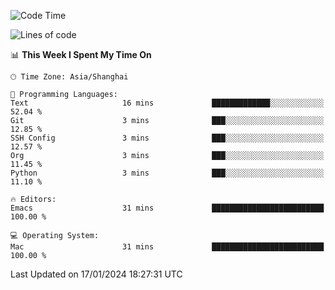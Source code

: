 <!--START_SECTION:waka-->
![Code Time](http://img.shields.io/badge/Code%20Time-1%2C768%20hrs%2024%20mins-blue)

![Lines of code](https://img.shields.io/badge/From%20Hello%20World%20I%27ve%20Written-287.3%20thousand%20lines%20of%20code-blue)

📊 **This Week I Spent My Time On** 

```text
🕑︎ Time Zone: Asia/Shanghai

💬 Programming Languages: 
Text                     16 mins             █████████████░░░░░░░░░░░░   52.04 % 
Git                      3 mins              ███░░░░░░░░░░░░░░░░░░░░░░   12.85 % 
SSH Config               3 mins              ███░░░░░░░░░░░░░░░░░░░░░░   12.57 % 
Org                      3 mins              ███░░░░░░░░░░░░░░░░░░░░░░   11.45 % 
Python                   3 mins              ███░░░░░░░░░░░░░░░░░░░░░░   11.10 % 

🔥 Editors: 
Emacs                    31 mins             █████████████████████████   100.00 % 

💻 Operating System: 
Mac                      31 mins             █████████████████████████   100.00 % 
```


 Last Updated on 17/01/2024 18:27:31 UTC
<!--END_SECTION:waka-->
